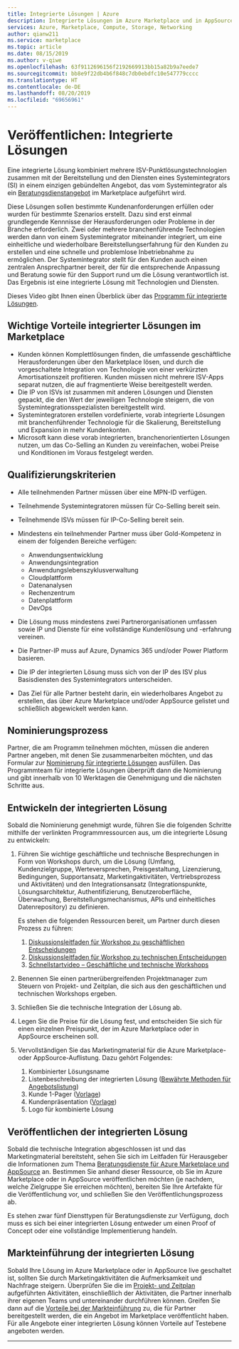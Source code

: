 ```yaml
---
title: Integrierte Lösungen | Azure
description: Integrierte Lösungen im Azure Marketplace und in AppSource
services: Azure, Marketplace, Compute, Storage, Networking
author: qianw211
ms.service: marketplace
ms.topic: article
ms.date: 08/15/2019
ms.author: v-qiwe
ms.openlocfilehash: 63f9112696156f2192669913bb15a82b9a7eede7
ms.sourcegitcommit: bb8e9f22db4b6f848c7db0ebdfc10e547779cccc
ms.translationtype: HT
ms.contentlocale: de-DE
ms.lasthandoff: 08/20/2019
ms.locfileid: "69656961"
---
```

# <a name="publishing-integrated-solutions"></a>Veröffentlichen: Integrierte Lösungen

Eine integrierte Lösung kombiniert mehrere ISV-Punktlösungstechnologien zusammen mit der Bereitstellung und den Diensten eines Systemintegrators (SI) in einem einzigen gebündelten Angebot, das vom Systemintegrator als ein [Beratungsdienstangebot](https://docs.microsoft.com/azure/marketplace/consulting-services) im Marketplace aufgeführt wird.

Diese Lösungen sollen bestimmte Kundenanforderungen erfüllen oder wurden für bestimmte Szenarios erstellt. Dazu sind erst einmal grundlegende Kennnisse der Herausforderungen oder Probleme in der Branche erforderlich. Zwei oder mehrere branchenführende Technologien werden dann von einem Systemintegrator miteinander integriert, um eine einheitliche und wiederholbare Bereitstellungserfahrung für den Kunden zu erstellen und eine schnelle und problemlose Inbetriebnahme zu ermöglichen. Der Systemintegrator stellt für den Kunden auch einen zentralen Ansprechpartner bereit, der für die entsprechende Anpassung und Beratung sowie für den Support rund um die Lösung verantwortlich ist. Das Ergebnis ist eine integrierte Lösung mit Technologien und Diensten.

Dieses Video gibt Ihnen einen Überblick über das [Programm für integrierte Lösungen](https://aka.ms/AA5qos4).

## <a name="key-benefits-to-integrated-solutions-in-the-marketplace"></a>Wichtige Vorteile integrierter Lösungen im Marketplace

* Kunden können Komplettlösungen finden, die umfassende geschäftliche Herausforderungen über den Marketplace lösen, und durch die vorgeschaltete Integration von Technologie von einer verkürzten Amortisationszeit profitieren. Kunden müssen nicht mehrere ISV-Apps separat nutzen, die auf fragmentierte Weise bereitgestellt werden.
* Die IP von ISVs ist zusammen mit anderen Lösungen und Diensten gepackt, die den Wert der jeweiligen Technologie steigern, die von Systemintegrationsspezialisten bereitgestellt wird.
* Systemintegratoren erstellen vordefinierte, vorab integrierte Lösungen mit branchenführender Technologie für die Skalierung, Bereitstellung und Expansion in mehr Kundenkonten.
* Microsoft kann diese vorab integrierten, branchenorientierten Lösungen nutzen, um das Co-Selling an Kunden zu vereinfachen, wobei Preise und Konditionen im Voraus festgelegt werden. 

## <a name="eligibility-criteria"></a>Qualifizierungskriterien

* Alle teilnehmenden Partner müssen über eine MPN-ID verfügen.
* Teilnehmende Systemintegratoren müssen für Co-Selling bereit sein.
* Teilnehmende ISVs müssen für IP-Co-Selling bereit sein. 
* Mindestens ein teilnehmender Partner muss über Gold-Kompetenz in einem der folgenden Bereiche verfügen:

    * Anwendungsentwicklung
    * Anwendungsintegration
    * Anwendungslebenszyklusverwaltung
    * Cloudplattform
    * Datenanalysen
    * Rechenzentrum
    * Datenplattform
    * DevOps

* Die Lösung muss mindestens zwei Partnerorganisationen umfassen sowie IP und Dienste für eine vollständige Kundenlösung und -erfahrung vereinen.
* Die Partner-IP muss auf Azure, Dynamics 365 und/oder Power Platform basieren.
* Die IP der integrierten Lösung muss sich von der IP des ISV plus Basisdiensten des Systemintegrators unterscheiden.
* Das Ziel für alle Partner besteht darin, ein wiederholbares Angebot zu erstellen, das über Azure Marketplace und/oder AppSource gelistet und schließlich abgewickelt werden kann.

## <a name="nomination-process"></a>Nominierungsprozess

Partner, die am Programm teilnehmen möchten, müssen die anderen Partner angeben, mit denen Sie zusammenarbeiten möchten, und das Formular zur [Nominierung für integrierte Lösungen](https://aka.ms/AA5qicu) ausfüllen. Das Programmteam für integrierte Lösungen überprüft dann die Nominierung und gibt innerhalb von 10 Werktagen die Genehmigung und die nächsten Schritte aus. 

## <a name="developing-your-integrated-solution"></a>Entwickeln der integrierten Lösung 

Sobald die Nominierung genehmigt wurde, führen Sie die folgenden Schritte mithilfe der verlinkten Programmressourcen aus, um die integrierte Lösung zu entwickeln: 

1. Führen Sie wichtige geschäftliche und technische Besprechungen in Form von Workshops durch, um die Lösung (Umfang, Kundenzielgruppe, Werteversprechen, Preisgestaltung, Lizenzierung, Bedingungen, Supportansatz, Marketingaktivitäten, Vertriebsprozess und Aktivitäten) und den Integrationsansatz (Integrationspunkte, Lösungsarchitektur, Authentifizierung, Benutzeroberfläche, Überwachung, Bereitstellungsmechanismus, APIs und einheitliches Datenrepository) zu definieren. 

    Es stehen die folgenden Ressourcen bereit, um Partner durch diesen Prozess zu führen:

    1. [Diskussionsleitfaden für Workshop zu geschäftlichen Entscheidungen](https://aka.ms/AA5qicx)
    1. [Diskussionsleitfaden für Workshop zu technischen Entscheidungen](https://aka.ms/AA5qid1)
    1. [Schnellstartvideo – Geschäftliche und technische Workshops](https://aka.ms/AA5qos9)

1. Benennen Sie einen partnerübergreifenden Projektmanager zum Steuern von Projekt- und Zeitplan, die sich aus den geschäftlichen und technischen Workshops ergeben.

1. Schließen Sie die technische Integration der Lösung ab.

1. Legen Sie die Preise für die Lösung fest, und entscheiden Sie sich für einen einzelnen Preispunkt, der im Azure Marketplace oder in AppSource erscheinen soll.

1. Vervollständigen Sie das Marketingmaterial für die Azure Marketplace- oder AppSource-Auflistung. Dazu gehört Folgendes:

    1. Kombinierter Lösungsname
    2. Listenbeschreibung der integrierten Lösung ([Bewährte Methoden für Angebotslistung](https://docs.microsoft.com/azure/marketplace/gtm-offer-listing-best-practices))
    1. Kunde 1-Pager ([Vorlage](https://aka.ms/AA5s08a))
    1. Kundenpräsentation ([Vorlage](https://aka.ms/AA5s7ql))
    1. Logo für kombinierte Lösung 

## <a name="publishing-your-integrated-solution"></a>Veröffentlichen der integrierten Lösung 

Sobald die technische Integration abgeschlossen ist und das Marketingmaterial bereitsteht, sehen Sie sich im Leitfaden für Herausgeber die Informationen zum Thema [Beratungsdienste für Azure Marketplace und AppSource](https://docs.microsoft.com/azure/marketplace/consulting-services) an. Bestimmen Sie anhand dieser Ressource, ob Sie im Azure Marketplace oder in AppSource veröffentlichen möchten (je nachdem, welche Zielgruppe Sie erreichen möchten), bereiten Sie Ihre Artefakte für die Veröffentlichung vor, und schließen Sie den Veröffentlichungsprozess ab.

Es stehen zwar fünf Diensttypen für Beratungsdienste zur Verfügung, doch muss es sich bei einer integrierten Lösung entweder um einen Proof of Concept oder eine vollständige Implementierung handeln.

## <a name="going-to-market-with-your-integrated-solution"></a>Markteinführung der integrierten Lösung 

Sobald Ihre Lösung im Azure Marketplace oder in AppSource live geschaltet ist, sollten Sie durch Marketingaktivitäten die Aufmerksamkeit und Nachfrage steigern. Überprüfen Sie die im [Projekt- und Zeitplan](https://aka.ms/AA5qiuc) aufgeführten Aktivitäten, einschließlich der Aktivitäten, die Partner innerhalb ihrer eigenen Teams und untereinander durchführen können. Greifen Sie dann auf die [Vorteile bei der Markteinführung](https://docs.microsoft.com/azure/marketplace/gtm-your-marketplace-benefits#how-to-access-microsoft-resources) zu, die für Partner bereitgestellt werden, die ein Angebot im Marketplace veröffentlicht haben. Für alle Angebote einer integrierten Lösung können Vorteile auf Testebene angeboten werden.

---
